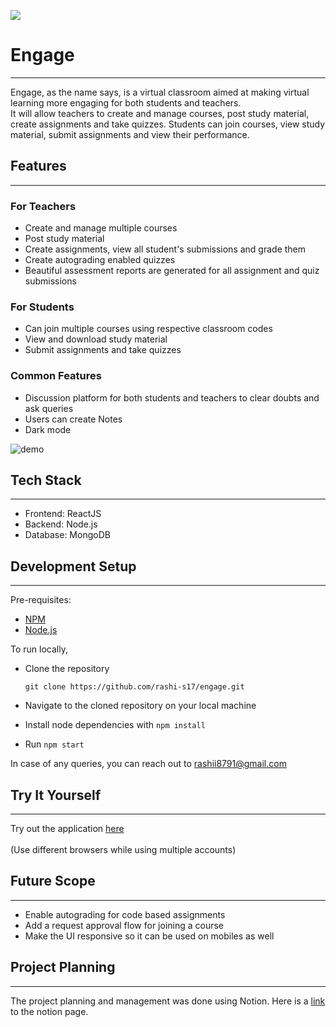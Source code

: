 <img src="https://github.com/rashi-s17/engage/blob/1542d78489b11776beb462e13c838bd69a9e7236/images/Engage.PNG"></img>
# Engage
---
Engage, as the name says, is a virtual classroom aimed at making virtual learning more engaging for both students and teachers. \
It will allow teachers to create and manage courses, post study material, create assignments and take quizzes. Students can join courses, view study material, submit assignments and view their performance.

## Features
---

### For Teachers
- Create and manage multiple courses
- Post study material
- Create assignments, view all student's submissions and grade them
- Create autograding enabled quizzes
- Beautiful assessment reports are generated for all assignment and quiz submissions

### For Students
- Can join multiple courses using respective classroom codes
- View and download study material
- Submit assignments and take quizzes

### Common Features
- Discussion platform for both students and teachers to clear doubts and ask queries
- Users can create Notes
- Dark mode

![demo](https://github.com/rashi-s17/engage/blob/1542d78489b11776beb462e13c838bd69a9e7236/images/Engage_Trim.gif)

## Tech Stack
---

- Frontend: ReactJS 
- Backend: Node.js 
- Database: MongoDB 

## Development Setup
---

Pre-requisites: 
- [NPM](https://www.npmjs.com/)
- [Node.js](https://nodejs.org/en/)

To run locally,
- Clone the repository

  ```git clone https://github.com/rashi-s17/engage.git```
- Navigate to the cloned repository on your local machine
- Install node dependencies with ```npm install```
- Run ```npm start```

In case of any queries, you can reach out to rashii8791@gmail.com

## Try It Yourself
---

Try out the application [here](https://rs-engage.herokuapp.com/) \
\
(Use different browsers while using multiple accounts)

## Future Scope
---
- Enable autograding for code based assignments
- Add a request approval flow for joining a course
- Make the UI responsive so it can be used on mobiles as well

## Project Planning
---

The project planning and management was done using Notion. Here is a [link](https://endurable-switch-def.notion.site/Engage-fcb2b0e521c244b080b343d6a5d5d989) to the notion page.
